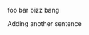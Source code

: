 <html>
    <head>
        <title>Our new project</title>
        <link rel="stylesheet" href="main.css">
    </head>
    <body>
        <p>foo bar bizz bang</p>
    </body>
</html>

Adding another sentence
